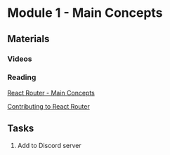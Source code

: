 # Module 1 - Main Concepts


## Materials

### Videos


### Reading

[React Router - Main Concepts](https://reactrouter.com/docs/en/v6/getting-started/concepts)

[Contributing to React Router](https://github.com/remix-run/react-router/blob/main/docs/guides/contributing.md)

## Tasks

1. Add to Discord server